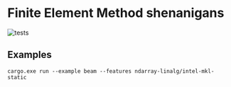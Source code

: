 # Finite Element Method shenanigans
![tests](https://github.com/v0lat1le/fem-rs/actions/workflows/tests.yaml/badge.svg)
## Examples
`cargo.exe run --example beam --features ndarray-linalg/intel-mkl-static`
